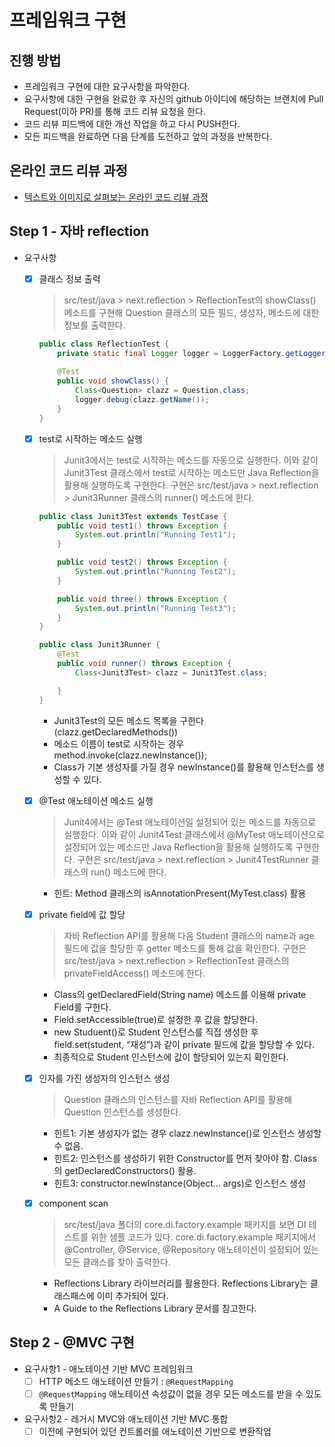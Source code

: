 # 프레임워크 구현

## 진행 방법

* 프레임워크 구현에 대한 요구사항을 파악한다.
* 요구사항에 대한 구현을 완료한 후 자신의 github 아이디에 해당하는 브랜치에 Pull Request(이하 PR)를 통해 코드 리뷰 요청을 한다.
* 코드 리뷰 피드백에 대한 개선 작업을 하고 다시 PUSH한다.
* 모든 피드백을 완료하면 다음 단계를 도전하고 앞의 과정을 반복한다.

## 온라인 코드 리뷰 과정

* [텍스트와 이미지로 살펴보는 온라인 코드 리뷰 과정](https://github.com/next-step/nextstep-docs/tree/master/codereview)

## Step 1 - 자바 reflection

- 요구사항
    - [x] 클래스 정보 출력
      > src/test/java > next.reflection > ReflectionTest의 showClass() 메소드를 구현해 Question 클래스의 모든 필드, 생성자, 메소드에 대한 정보를
      출력한다.
      ```java
      public class ReflectionTest {
          private static final Logger logger = LoggerFactory.getLogger(ReflectionTest.class);
          
          @Test
          public void showClass() {
              Class<Question> clazz = Question.class;
              logger.debug(clazz.getName());
          }
      } 
      ```
    - [x] test로 시작하는 메소드 실행
      > Junit3에서는 test로 시작하는 메소드를 자동으로 실행한다. 이와 같이 Junit3Test 클래스에서 test로 시작하는 메소드만 Java Reflection을 활용해 실행하도록 구현한다.
      구현은 src/test/java > next.reflection > Junit3Runner 클래스의 runner() 메소드에 한다.
        ```java
        public class Junit3Test extends TestCase {
            public void test1() throws Exception {
                System.out.println("Running Test1");
            }

            public void test2() throws Exception {
                System.out.println("Running Test2");
            }

            public void three() throws Exception {
                System.out.println("Running Test3");
            }
        }
         ```
         ```java
         public class Junit3Runner { 
             @Test
             public void runner() throws Exception {
                 Class<Junit3Test> clazz = Junit3Test.class;
 
             }
         }
         ```
        - Junit3Test의 모든 메소드 목록을 구한다(clazz.getDeclaredMethods())
        - 메소드 이름이 test로 시작하는 경우 method.invoke(clazz.newInstance());
        - Class가 기본 생성자를 가질 경우 newInstance()를 활용해 인스턴스를 생성할 수 있다.

    - [x] @Test 애노테이션 메소드 실행
      > Junit4에서는 @Test 애노테이션일 설정되어 있는 메소드를 자동으로 실행한다. 이와 같이 Junit4Test 클래스에서 @MyTest 애노테이션으로 설정되어 있는 메소드만 Java
      Reflection을 활용해 실행하도록 구현한다.
      구현은 src/test/java > next.reflection > Junit4TestRunner 클래스의 run() 메소드에 한다.

        - 힌트: Method 클래스의 isAnnotationPresent(MyTest.class) 활용
    - [x] private field에 값 할당
      > 자바 Reflection API를 활용해 다음 Student 클래스의 name과 age 필드에 값을 할당한 후 getter 메소드를 통해 값을 확인한다. 구현은 src/test/java >
      next.reflection > ReflectionTest 클래스의 privateFieldAccess() 메소드에 한다.
        - Class의 getDeclaredField(String name) 메소드를 이용해 private Field를 구한다.
        - Field.setAccessible(true)로 설정한 후 값을 할당한다.
        - new Studuent()로 Student 인스턴스를 직접 생성한 후 field.set(student, “재성”)과 같이 private 필드에 값을 할당할 수 있다.
        - 최종적으로 Student 인스턴스에 값이 할당되어 있는지 확인한다.
    - [x] 인자를 가진 생성자의 인스턴스 생성
      > Question 클래스의 인스턴스를 자바 Reflection API를 활용해 Question 인스턴스를 생성한다.
        - 힌트1: 기본 생성자가 없는 경우 clazz.newInstance()로 인스턴스 생성할 수 없음.
        - 힌트2: 인스턴스를 생성하기 위한 Constructor를 먼저 찾아야 함. Class의 getDeclaredConstructors() 활용.
        - 힌트3: constructor.newInstance(Object... args)로 인스턴스 생성

    - [x] component scan
      > src/test/java 폴더의 core.di.factory.example 패키지를 보면 DI 테스트를 위한 샘플 코드가 있다.
      core.di.factory.example 패키지에서 @Controller, @Service, @Repository 애노테이션이 설정되어 있는 모든 클래스를 찾아 출력한다.
        - Reflections Library 라이브러리를 활용한다. Reflections Library는 클래스패스에 이미 추가되어 있다.
        - A Guide to the Reflections Library 문서를 참고한다.


## Step 2 - @MVC 구현
- 요구사항1 - 애노테이션 기반 MVC 프레임워크
  - [ ] HTTP 메소드 애노테이션 만들기 : `@RequestMapping`
  - [ ] `@RequestMapping` 애노테이션 속성값이 없을 경우 모든 메소드를 받을 수 있도록 만들기 

- 요구사항2 - 레거시 MVC와 애노테이션 기반 MVC 통합
  - [ ] 이전에 구현되어 있던 컨트롤러를 애노테이션 기반으로 변환작업
